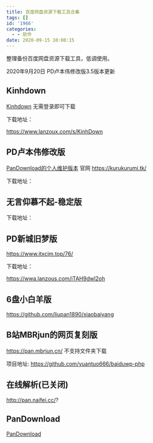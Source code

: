 ```yaml
---
title: 百度网盘资源下载工具合集
tags: []
id: '1966'
categories:
  - - 软件
date: 2020-09-15 10:08:15
---
```


整理备份百度网盘资源下载工具，低调使用。

2020年9月20日 PD卢本伟修改版3.5版本更新

## Kinhdown

[Kinhdown](https://kinhdown.kinh.cc/)  无需登录即可下载

下载地址：

https://www.lanzoux.com/s/KinhDown

## PD卢本伟修改版

[PanDownload的个人维护版本](https://github.com/PanDownloadServer/Server)
官网 https://kurukurumi.tk/

下载地址：

## 无言仰慕不起-稳定版

下载地址：

## PD新城旧梦版

https://www.itxcjm.top/76/

下载地址：

https://wwa.lanzous.com/iTAH9dwl2oh


## 6盘小白羊版

https://github.com/liupan1890/xiaobaiyang

## B站MBRjun的网页复刻版

https://pan.mbrjun.cn/ 不支持文件夹下载


项目地址: https://github.com/yuantuo666/baiduwp-php


## 在线解析(已关闭)

http://pan.naifei.cc/?


## PanDownload

[PanDownload](http://pandownload.com/)
